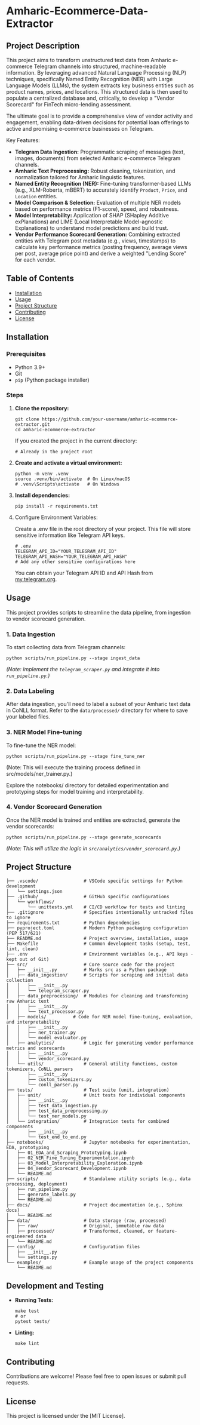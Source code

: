 # **Amharic-Ecommerce-Data-Extractor**

## **Project Description**

This project aims to transform unstructured text data from Amharic e-commerce Telegram channels into structured, machine-readable information. By leveraging advanced Natural Language Processing (NLP) techniques, specifically Named Entity Recognition (NER) with Large Language Models (LLMs), the system extracts key business entities such as product names, prices, and locations. This structured data is then used to populate a centralized database and, critically, to develop a "Vendor Scorecard" for FinTech micro-lending assessment.

The ultimate goal is to provide a comprehensive view of vendor activity and engagement, enabling data-driven decisions for potential loan offerings to active and promising e-commerce businesses on Telegram.

Key Features:

- **Telegram Data Ingestion:** Programmatic scraping of messages (text, images, documents) from selected Amharic e-commerce Telegram channels.
- **Amharic Text Preprocessing:** Robust cleaning, tokenization, and normalization tailored for Amharic linguistic features.
- **Named Entity Recognition (NER):** Fine-tuning transformer-based LLMs (e.g., XLM-Roberta, mBERT) to accurately identify `Product`, `Price`, and `Location` entities.
- **Model Comparison & Selection:** Evaluation of multiple NER models based on performance metrics (F1-score), speed, and robustness.
- **Model Interpretability:** Application of SHAP (SHapley Additive exPlanations) and LIME (Local Interpretable Model-agnostic Explanations) to understand model predictions and build trust.
- **Vendor Performance Scorecard Generation:** Combining extracted entities with Telegram post metadata (e.g., views, timestamps) to calculate key performance metrics (posting frequency, average views per post, average price point) and derive a weighted "Lending Score" for each vendor.

## **Table of Contents**

- [Installation](#installation)
- [Usage](#usage)
- [Project Structure](#project-structure)
- [Contributing](#contributing)
- [License](#license)

## **Installation**

### **Prerequisites**

- Python 3.9+
- Git
- `pip` (Python package installer)

### **Steps**

1. **Clone the repository:**
    
    ```
    git clone https://github.com/your-username/amharic-ecommerce-extractor.git
    cd amharic-ecommerce-extractor
    
    ```
    
    If you created the project in the current directory:
    
    ```
    # Already in the project root
    
    ```
    
2. **Create and activate a virtual environment:**
    
    ```
    python -m venv .venv
    source .venv/bin/activate  # On Linux/macOS
    # .venv\Scripts\activate   # On Windows
    
    ```
    
3. **Install dependencies:**
    
    ```
    pip install -r requirements.txt
    
    ```
    
4. Configure Environment Variables:
    
    Create a .env file in the root directory of your project. This file will store sensitive information like Telegram API keys.
    
    ```
    # .env
    TELEGRAM_API_ID="YOUR_TELEGRAM_API_ID"
    TELEGRAM_API_HASH="YOUR_TELEGRAM_API_HASH"
    # Add any other sensitive configurations here
    
    ```
    
    You can obtain your Telegram API ID and API Hash from [my.telegram.org](https://my.telegram.org/).
    

## **Usage**

This project provides scripts to streamline the data pipeline, from ingestion to vendor scorecard generation.

### **1. Data Ingestion**

To start collecting data from Telegram channels:

```
python scripts/run_pipeline.py --stage ingest_data

```

*(Note: implement the `telegram_scraper.py` and integrate it into `run_pipeline.py`.)*

### **2. Data Labeling**

After data ingestion, you'll need to label a subset of your Amharic text data in CoNLL format. Refer to the `data/processed/` directory for where to save your labeled files.

### **3. NER Model Fine-tuning**

To fine-tune the NER model:

```
python scripts/run_pipeline.py --stage fine_tune_ner

```

(Note: This will execute the training process defined in src/models/ner_trainer.py.)

Explore the notebooks/ directory for detailed experimentation and prototyping steps for model training and interpretability.

### **4. Vendor Scorecard Generation**

Once the NER model is trained and entities are extracted, generate the vendor scorecards:

```
python scripts/run_pipeline.py --stage generate_scorecards

```

*(Note: This will utilize the logic in `src/analytics/vendor_scorecard.py`.)*

## **Project Structure**

```
├── .vscode/                 # VSCode specific settings for Python development
│   └── settings.json
├── .github/                 # GitHub specific configurations
│   └── workflows/
│       └── unittests.yml    # CI/CD workflow for tests and linting
├── .gitignore               # Specifies intentionally untracked files to ignore
├── requirements.txt         # Python dependencies
├── pyproject.toml           # Modern Python packaging configuration (PEP 517/621)
├── README.md                # Project overview, installation, usage
├── Makefile                 # Common development tasks (setup, test, lint, clean)
├── .env                     # Environment variables (e.g., API keys - kept out of Git)
├── src/                     # Core source code for the project
│   ├── __init__.py          # Marks src as a Python package
│   ├── data_ingestion/      # Scripts for scraping and initial data collection
│   │   ├── __init__.py
│   │   └── telegram_scraper.py
│   ├── data_preprocessing/  # Modules for cleaning and transforming raw Amharic text
│   │   ├── __init__.py
│   │   └── text_processor.py
│   ├── models/          # Code for NER model fine-tuning, evaluation, and interpretability
│   │   ├── __init__.py
│   │   ├── ner_trainer.py
│   │   └── model_evaluator.py
│   ├── analytics/           # Logic for generating vendor performance metrics and scorecards
│   │   ├── __init__.py
│   │   └── vendor_scorecard.py
│   └── utils/               # General utility functions, custom tokenizers, CoNLL parsers
│       ├── __init__.py
│       ├── custom_tokenizers.py
│       └── conll_parser.py
├── tests/                   # Test suite (unit, integration)
│   ├── unit/                # Unit tests for individual components
│   │   ├── __init__.py
│   │   ├── test_data_ingestion.py
│   │   ├── test_data_preprocessing.py
│   │   └── test_ner_models.py
│   └── integration/         # Integration tests for combined components
│       ├── __init__.py
│       └── test_end_to_end.py
├── notebooks/               # Jupyter notebooks for experimentation, EDA, prototyping
│   ├── 01_EDA_and_Scraping_Prototyping.ipynb
│   ├── 02_NER_Fine_Tuning_Experimentation.ipynb
│   ├── 03_Model_Interpretability_Exploration.ipynb
│   ├── 04_Vendor_Scorecard_Development.ipynb
│   └── README.md
├── scripts/                 # Standalone utility scripts (e.g., data processing, deployment)
│   ├── run_pipeline.py
│   ├── generate_labels.py
│   └── README.md
├── docs/                    # Project documentation (e.g., Sphinx docs)
│   └── README.md
├── data/                    # Data storage (raw, processed)
│   ├── raw/                 # Original, immutable raw data
│   ├── processed/           # Transformed, cleaned, or feature-engineered data
│   └── README.md
├── config/                  # Configuration files
│   ├── __init__.py
│   └── settings.py
└── examples/                # Example usage of the project components
    └── README.md

```

## **Development and Testing**

- **Running Tests:**
    
    ```
    make test
    # or
    pytest tests/
    
    ```
    
- **Linting:**
    
    ```
    make lint
    
    ```
    

## **Contributing**

Contributions are welcome! Please feel free to open issues or submit pull requests.

## **License**

This project is licensed under the [MIT License].
